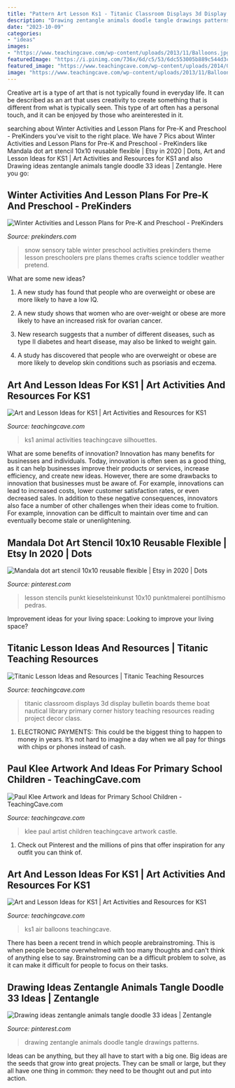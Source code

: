 ```yaml
---
title: "Pattern Art Lesson Ks1 - Titanic Classroom Displays 3d Display Bulletin Boards Theme Boat Nautical Library Primary Corner History Teaching Resources Reading Project Decor Class"
description: "Drawing zentangle animals doodle tangle drawings patterns"
date: "2023-10-09"
categories:
- "ideas"
images:
- "https://www.teachingcave.com/wp-content/uploads/2013/11/Balloons.jpg"
featuredImage: "https://i.pinimg.com/736x/6d/c5/53/6dc553005b889c544d3c987717dc8b17.jpg"
featured_image: "https://www.teachingcave.com/wp-content/uploads/2014/07/Titanic1.jpg"
image: "https://www.teachingcave.com/wp-content/uploads/2013/11/Balloons.jpg"
---
```



Creative art is a type of art that is not typically found in everyday life. It can be described as an art that uses creativity to create something that is different from what is typically seen. This type of art often has a personal touch, and it can be enjoyed by those who areinterested in it.

	

		
searching about Winter Activities and Lesson Plans for Pre-K and Preschool - PreKinders you've visit to the right place. We have 7 Pics about Winter Activities and Lesson Plans for Pre-K and Preschool - PreKinders like Mandala dot art stencil 10x10 reusable flexible | Etsy in 2020 | Dots, Art and Lesson Ideas for KS1 | Art Activities and Resources for KS1 and also Drawing ideas zentangle animals tangle doodle 33 ideas | Zentangle. Here you go:
		
    
## Winter Activities And Lesson Plans For Pre-K And Preschool - PreKinders

<img loading=lazy src="https://prekinders-wpengine.netdna-ssl.com/wp-content/uploads/2018/12/snow-sensory-table2.png" onerror="this.onerror=null;this.src='https://tse2.mm.bing.net/th?id=OIP.Vn1o_Gl3FUZ4Z8quDr8zEwAAAA&amp;pid=15.1';" alt="Winter Activities and Lesson Plans for Pre-K and Preschool - PreKinders">

_Source: prekinders.com_

>snow sensory table winter preschool activities prekinders theme lesson preschoolers pre plans themes crafts science toddler weather pretend. 

	

What are some new ideas?
1. A new study has found that people who are overweight or obese are more likely to have a low IQ.
2. A new study shows that women who are over-weight or obese are more likely to have an increased risk for ovarian cancer.

3. New research suggests that a number of different diseases, such as type II diabetes and heart disease, may also be linked to weight gain.

4. A study has discovered that people who are overweight or obese are more likely to develop skin conditions such as psoriasis and eczema.

    
## Art And Lesson Ideas For KS1 | Art Activities And Resources For KS1

<img loading=lazy src="https://www.teachingcave.com/wp-content/uploads/2013/11/animal-art.jpg" onerror="this.onerror=null;this.src='https://tse1.mm.bing.net/th?id=OIP.JDDepR3Cm70xP143TLl2BwAAAA&amp;pid=15.1';" alt="Art and Lesson Ideas for KS1 | Art Activities and Resources for KS1">

_Source: teachingcave.com_

>ks1 animal activities teachingcave silhouettes. 

	

What are some benefits of innovation?
Innovation has many benefits for businesses and individuals. Today, innovation is often seen as a good thing, as it can help businesses improve their products or services, increase efficiency, and create new ideas. However, there are some drawbacks to innovation that businesses must be aware of. For example, innovations can lead to increased costs, lower customer satisfaction rates, or even decreased sales. In addition to these negative consequences, innovators also face a number of other challenges when their ideas come to fruition. For example, innovation can be difficult to maintain over time and can eventually become stale or unenlightening.

    
## Mandala Dot Art Stencil 10x10 Reusable Flexible | Etsy In 2020 | Dots

<img loading=lazy src="https://i.pinimg.com/736x/6d/c5/53/6dc553005b889c544d3c987717dc8b17.jpg" onerror="this.onerror=null;this.src='https://tse2.mm.bing.net/th?id=OIP.bFt_nieGhQAJ8uy9huESRwHaJn&amp;pid=15.1';" alt="Mandala dot art stencil 10x10 reusable flexible | Etsy in 2020 | Dots">

_Source: pinterest.com_

>lesson stencils punkt kieselsteinkunst 10x10 punktmalerei pontilhismo pedras. 

	

Improvement ideas for your living space:
Looking to improve your living space?

    
## Titanic Lesson Ideas And Resources | Titanic Teaching Resources

<img loading=lazy src="https://www.teachingcave.com/wp-content/uploads/2014/07/Titanic1.jpg" onerror="this.onerror=null;this.src='https://tse4.mm.bing.net/th?id=OIP.rJPIfm5tT6w2YGj_WSWTXAAAAA&amp;pid=15.1';" alt="Titanic Lesson Ideas and Resources | Titanic Teaching Resources">

_Source: teachingcave.com_

>titanic classroom displays 3d display bulletin boards theme boat nautical library primary corner history teaching resources reading project decor class. 

	

1. ELECTRONIC PAYMENTS: This could be the biggest thing to happen to money in years. It’s not hard to imagine a day when we all pay for things with chips or phones instead of cash. 

    
## Paul Klee Artwork And Ideas For Primary School Children - TeachingCave.com

<img loading=lazy src="https://www.teachingcave.com/wp-content/uploads/2016/06/klee3.jpg" onerror="this.onerror=null;this.src='https://tse4.mm.bing.net/th?id=OIP.EriHM7v0i8JHQL-naRnqDgHaKd&amp;pid=15.1';" alt="Paul Klee Artwork and Ideas for Primary School Children - TeachingCave.com">

_Source: teachingcave.com_

>klee paul artist children teachingcave artwork castle. 

	

1) Check out Pinterest and the millions of pins that offer inspiration for any outfit you can think of.

    
## Art And Lesson Ideas For KS1 | Art Activities And Resources For KS1

<img loading=lazy src="https://www.teachingcave.com/wp-content/uploads/2013/11/Balloons.jpg" onerror="this.onerror=null;this.src='https://tse2.mm.bing.net/th?id=OIP.mar6ZIO3UlKqlX3RVoevTAAAAA&amp;pid=15.1';" alt="Art and Lesson Ideas for KS1 | Art Activities and Resources for KS1">

_Source: teachingcave.com_

>ks1 air balloons teachingcave. 

	

There has been a recent trend in which people arebrainstroming. This is when people become overwhelmed with too many thoughts and can't think of anything else to say. Brainstroming can be a difficult problem to solve, as it can make it difficult for people to focus on their tasks.

    
## Drawing Ideas Zentangle Animals Tangle Doodle 33 Ideas | Zentangle

<img loading=lazy src="https://i.pinimg.com/736x/4a/4a/67/4a4a675667f14203cd43eb3d2f9492e5.jpg" onerror="this.onerror=null;this.src='https://tse3.mm.bing.net/th?id=OIP.rh-0tG4uBHxsVDD5sFP5vwAAAA&amp;pid=15.1';" alt="Drawing ideas zentangle animals tangle doodle 33 ideas | Zentangle">

_Source: pinterest.com_

>drawing zentangle animals doodle tangle drawings patterns. 

	

Ideas can be anything, but they all have to start with a big one. Big ideas are the seeds that grow into great projects. They can be small or large, but they all have one thing in common: they need to be thought out and put into action.

